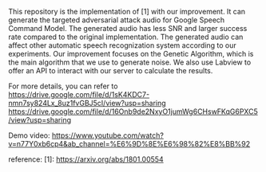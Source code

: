 This repository is the implementation of [1] with our improvement. 
It can generate the targeted adversarial attack audio for Google Speech Command Model.
The generated audio has less SNR and larger success rate compared to the original implementation.
The generated audio can affect other automatic speech recognization system according to our experiments.
Our improvement focuses on the Genetic Algorithm, which is the main algorithm that we use to generate noise.
We also use Labview to offer an API to interact with our server to calculate the results.

For more details, you can refer to
https://drive.google.com/file/d/1sK4KDC7-nmn7sy824Lx_8uz1fvGBJ5cI/view?usp=sharing
https://drive.google.com/file/d/16Onb9de2NxyO1jumWg6CHswFKqG6PXC5/view?usp=sharing

Demo video:
https://www.youtube.com/watch?v=n77Y0xb6cp4&ab_channel=%E6%9D%8E%E6%98%82%E8%BB%92


reference:
[1]: https://arxiv.org/abs/1801.00554
